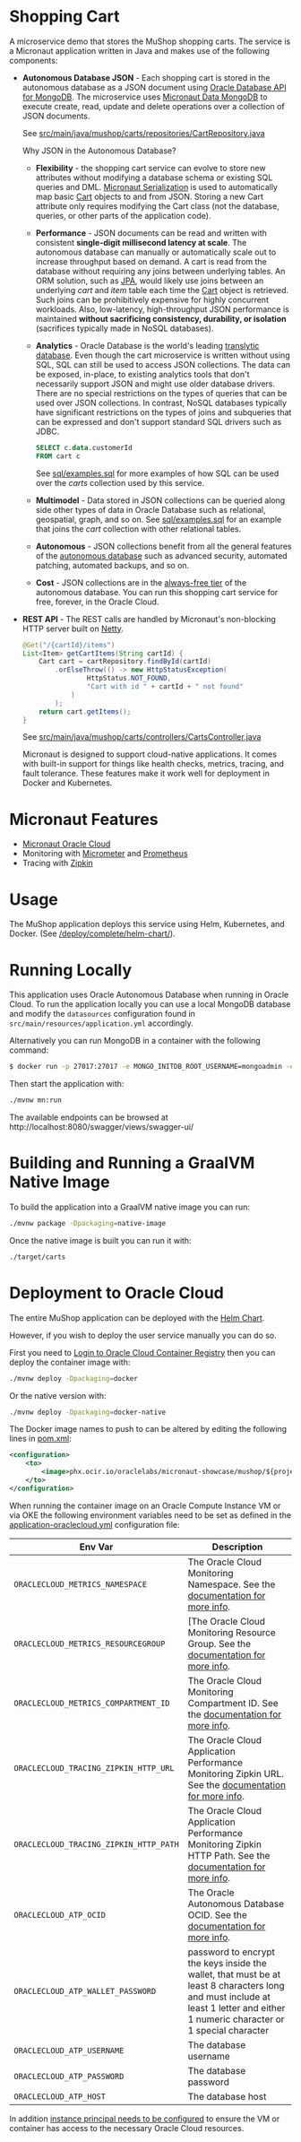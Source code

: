# Shopping Cart

A microservice demo that stores the MuShop shopping carts. The service is a Micronaut application written in Java and makes use of the following components:

  * **Autonomous Database JSON** - Each shopping cart is stored in the autonomous database as a JSON document using [Oracle Database API for MongoDB](https://docs.oracle.com/en/database/oracle/mongodb-api/mgapi/overview-oracle-database-api-mongodb.html).  The microservice uses [Micronaut Data MongoDB](https://micronaut-projects.github.io/micronaut-data/latest/guide/#mongo) to execute create, read, update and delete operations over a collection of JSON documents.
    
    See [src/main/java/mushop/carts/repositories/CartRepository.java](src/main/java/mushop/carts/repositories/CartRepository.java)

    Why JSON in the Autonomous Database?

    * **Flexibility** - the shopping cart service can evolve to store new attributes without modifying a database schema or existing SQL queries and DML. [Micronaut Serialization](https://micronaut-projects.github.io/micronaut-serialization/snapshot/guide/#introduction) is used to automatically map basic [Cart](src/main/java/mushop/carts/entities/Cart.java) objects to and from JSON. Storing a new Cart attribute only requires modifying the Cart class (not the database, queries, or other parts of the application code).

    * **Performance** - JSON documents can be read and written with consistent **single-digit millisecond latency at scale**. The autonomous database can manually or automatically scale out to increase throughput based on demand.  A cart is read from the database without requiring any joins between underlying tables.  An ORM solution, such as [JPA](https://en.wikipedia.org/wiki/Java_Persistence_API), would likely use joins between an underlying _cart_ and _item_ table each time the [Cart](src/main/java/mushop/carts/entities/Cart.java) object is retrieved.  Such joins can be prohibitively expensive for highly concurrent workloads. Also, low-latency, high-throughput JSON performance is maintained **without sacrificing consistency, durability, or isolation** (sacrifices typically made in NoSQL databases).

    * **Analytics** - Oracle Database is the world's leading [translytic database](https://blogs.oracle.com/database/oracle-1-in-forresters-translytical-data-platforms-wave-v2).  Even though the cart microservice is written without using SQL, SQL can still be used to access JSON collections.  The data can be exposed, in-place, to existing analytics tools that don't necessarily support JSON and might use older database drivers.  There are no special restrictions on the types of queries that can be used over JSON collections.  In contrast, NoSQL databases typically have significant restrictions on the types of joins and subqueries that can be expressed and don't support standard SQL drivers such as JDBC.

      ```SQL
      SELECT c.data.customerId
      FROM cart c
      ```
      See [sql/examples.sql](sql/examples.sql) for more examples of how SQL can be used over the _carts_ collection used by this service.

    * **Multimodel** - Data stored in JSON collections can be queried along side other types of data in Oracle Database such as relational, geospatial, graph, and so on.  See [sql/examples.sql](sql/examples.sql) for an example that joins the _cart_ collection with other relational tables.

    * **Autonomous** - JSON collections benefit from all the general features of the [autonomous database](https://www.oracle.com/database/what-is-autonomous-database.html) such as advanced security, automated patching, automated backups, and so on.

    * **Cost** - JSON collections are in the [always-free tier](https://www.oracle.com/cloud/free/) of the autonomous database.  You can run this shopping cart service for free, forever, in the Oracle Cloud.

  * **REST API** - The REST calls are handled by Micronaut's non-blocking HTTP server built on [Netty](https://netty.io/).

    ```java
    @Get("/{cartId}/items")
    List<Item> getCartItems(String cartId) {
        Cart cart = cartRepository.findById(cartId)
            .orElseThrow(() -> new HttpStatusException(
                    HttpStatus.NOT_FOUND,
                    "Cart with id " + cartId + " not found"
                )
            );
        return cart.getItems();
    }
    ```
     See [src/main/java/mushop/carts/controllers/CartsController.java](src/main/java/mushop/carts/controllers/CartsController.java)

     Micronaut is designed to support cloud-native applications. It comes with built-in support for things like health checks, metrics, tracing, and fault tolerance.  These features make it work well for deployment in Docker and Kubernetes.

# Micronaut Features

* [Micronaut Oracle Cloud](https://micronaut-projects.github.io/micronaut-oracle-cloud/latest/guide/)
* Monitoring with [Micrometer](https://micrometer.io/) and [Prometheus](https://prometheus.io/)
* Tracing with [Zipkin](https://zipkin.io/)

# Usage

The MuShop application deploys this service using Helm, Kubernetes, and Docker. (See
[/deploy/complete/helm-chart/](https://github.com/oracle-quickstart/oci-micronaut/tree/master/deploy/complete/helm-chart)).

# Running Locally

This application uses Oracle Autonomous Database when running in Oracle Cloud. To run the application locally you can use a local MongoDB database and modify the `datasources` configuration found in `src/main/resources/application.yml` accordingly.

Alternatively you can run MongoDB in a container with the following command:

```bash
$ docker run -p 27017:27017 -e MONGO_INITDB_ROOT_USERNAME=mongoadmin -e MONGO_INITDB_ROOT_PASSWORD=mongopass -d mongo:tag
```

Then start the application with:

```bash
./mvnw mn:run
```

The available endpoints can be browsed at http://localhost:8080/swagger/views/swagger-ui/

# Building and Running a GraalVM Native Image

To build the application into a GraalVM native image you can run:

```bash
./mvnw package -Dpackaging=native-image
```

Once the native image is built you can run it with:

```bash
./target/carts
```

# Deployment to Oracle Cloud

The entire MuShop application can be deployed with the [Helm Chart](../../deploy/complete/helm-chart).

However, if you wish to deploy the user service manually you can do so.

First you need to [Login to Oracle Cloud Container Registry](https://docs.oracle.com/en-us/iaas/Content/Functions/Tasks/functionslogintoocir.htm) then you can deploy the container image with:

```bash
./mvnw deploy -Dpackaging=docker
```

Or the native version with:

```bash
./mvnw deploy -Dpackaging=docker-native
```

The Docker image names to push to can be altered by editing the following lines in [pom.xml](https://github.com/oracle-quickstart/oci-micronaut/blob/983c78a8cd55ecc33b1b3aac6a2d68524683a5b3/src/carts/pom.xml#L224-L228):

```xml
<configuration>
    <to>
        <image>phx.ocir.io/oraclelabs/micronaut-showcase/mushop/${project.artifactId}-${docker.image.suffix}:${project.version}</image>
    </to>
</configuration>
```

When running the container image on an Oracle Compute Instance VM or via OKE the following environment variables need to be set as defined in the [application-oraclecloud.yml](src/main/resources/application-oraclecloud.yml) configuration file:


| Env Var | Description |
| --- | --- |
| `ORACLECLOUD_METRICS_NAMESPACE` | The Oracle Cloud Monitoring Namespace. See the [documentation for more info](https://micronaut-projects.github.io/micronaut-oracle-cloud/latest/guide/#micrometer). |
| `ORACLECLOUD_METRICS_RESOURCEGROUP` | [The Oracle Cloud Monitoring Resource Group. See the [documentation for more info](https://micronaut-projects.github.io/micronaut-oracle-cloud/latest/guide/#micrometer). |
| `ORACLECLOUD_METRICS_COMPARTMENT_ID` | The Oracle Cloud Monitoring Compartment ID. See the [documentation for more info](https://micronaut-projects.github.io/micronaut-oracle-cloud/latest/guide/#micrometer). |
| `ORACLECLOUD_TRACING_ZIPKIN_HTTP_URL` | The Oracle Cloud Application Performance Monitoring Zipkin URL. See the [documentation for more info](https://micronaut-projects.github.io/micronaut-oracle-cloud/latest/guide/#tracing). |
| `ORACLECLOUD_TRACING_ZIPKIN_HTTP_PATH` | The Oracle Cloud Application Performance Monitoring Zipkin HTTP Path. See the [documentation for more info](https://micronaut-projects.github.io/micronaut-oracle-cloud/latest/guide/#tracing). |
| `ORACLECLOUD_ATP_OCID` | The Oracle Autonomous Database OCID. See the [documentation for more info](https://micronaut-projects.github.io/micronaut-oracle-cloud/latest/guide/#autonomousDatabase).  |
| `ORACLECLOUD_ATP_WALLET_PASSWORD` | password to encrypt the keys inside the wallet, that must be at least 8 characters long and must include at least 1 letter and either 1 numeric character or 1 special character |
| `ORACLECLOUD_ATP_USERNAME` | The database username |
| `ORACLECLOUD_ATP_PASSWORD` | The database password |
| `ORACLECLOUD_ATP_HOST` | The database host |

In addition [instance principal needs to be configured](https://docs.oracle.com/en-us/iaas/Content/Identity/Tasks/callingservicesfrominstances.htm) to ensure the VM or container has access to the necessary Oracle Cloud resources.
